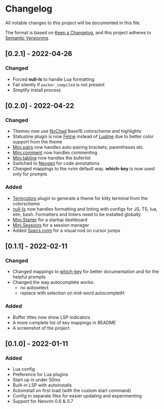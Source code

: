 # Changelog

All notable changes to this project will be documented in this file.

The format is based on [Keep a Changelog](https://keepachangelog.com/en/1.0.0/),
and this project adheres to [Semantic Versioning](https://semver.org/spec/v2.0.0.html).

## [0.2.1] - 2022-04-26

### Changed

- Forced **null-ls** to handle Lua formatting
- Fail silently if `packer_compiled` is not present
- Simplify install process

## [0.2.0] - 2022-04-22

### Changed

- Themes now use [NvChad](https://github.com/NvChad/NvChad) Base16 colorscheme and highlights
- Statusline plugin is now [Feline](https://github.com/feline-nvim/feline.nvim)
  instead of [Lualine](https://github.com/nvim-lualine/lualine.nvim) due to
  better color support from the theme
- [Mini.pairs](https://github.com/echasnovski/mini.nvim#minipairs) now handles
  auto-pairing brackets, parentheses etc.
- [Mini.comment](https://github.com/echasnovski/mini.nvim#minicomment) now handles commenting
- [Mini.tabline](https://github.com/echasnovski/mini.nvim#minitabline) now handles the buferlist
- Switched to [Neogen](https://github.com/danymat/neogen) for code annotations
- Changed mappings to the nvim default way. **which-key** is now used only for prompts

### Added

- [Termcolors](https://github.com/psliwka/termcolors.nvim) plugin to generate a
  theme for kitty terminal from the colorscheme
- [null-ls](https://github.com/jose-elias-alvarez/null-ls.nvim) now handles
  formatting and linting with configs for JS, TS, lua, elm, bash. Formatters and
  linters need to be installed globally
- [Mini.Starter](https://github.com/echasnovski/mini.nvim#ministarter) for a startup dashboard
- [Mini.Sessions](https://github.com/echasnovski/mini.nvim#minisessions) for a session manager
- Added [Specs.nvim](https://github.com/edluffy/specs.nvim) for a visual nod on cursor jumps

## [0.1.1] - 2022-02-11

### Changed

- Changed mappings to [which-key](https://github.com/folke/which-key.nvim) for
  better documentation and for the helpful prompts
- Changed the way autocomplete works:
  - no autoselect
  - replace with selection on mid-word autocompletH

### Added

- Buffer titles now show LSP indicators
- A more complete list of key mappings in README
- A screenshot of the project

## [0.1.0] - 2022-01-11

### Added

- Lua config
- Preference for Lua plugins
- Start up in under 50ms
- Built-in LSP with autoinstalls
- Autoinstall on first load (with the custom start command)
- Config in separate files for easier updating and experimenting
- Support for Neovim 0.6 & 0.7
